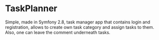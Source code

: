 TaskPlanner
===========

Simple, made in Symfony 2.8, task manager app that contains login and registration, 
allows to create own task category and assign tasks to them. 
Also, one can leave the comment underneath tasks.